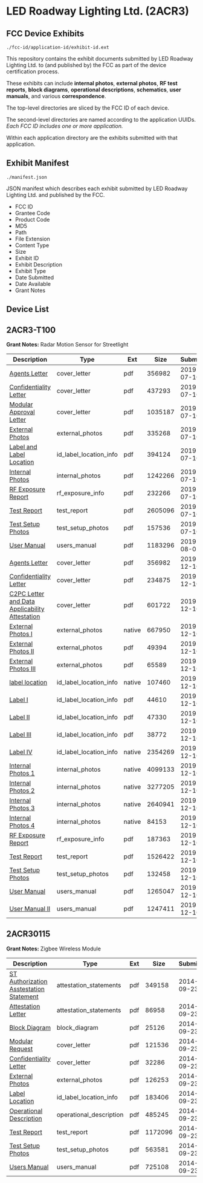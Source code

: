 # LED Roadway Lighting Ltd. (2ACR3)
## FCC Device Exhibits

```
./fcc-id/application-id/exhibit-id.ext
```

This repository contains the exhibit documents submitted by LED Roadway Lighting Ltd. to (and published by) the FCC as part of the device certification process.

These exhibits can include **internal photos**, **external photos**, **RF test reports**, **block diagrams**, **operational descriptions**, **schematics**, **user manuals**, and various **correspondence**.

The top-level directories are sliced by the FCC ID of each device.

The second-level directories are named according to the application UUIDs. *Each FCC ID includes one or more application.*

Within each application directory are the exhibits submitted with that application. 

## Exhibit Manifest

```
./manifest.json
```

JSON manifest which describes each exhibit submitted by LED Roadway Lighting Ltd. and published by the FCC.

- FCC ID
- Grantee Code
- Product Code
- MD5
- Path
- File Extension
- Content Type
- Size
- Exhibit ID
- Exhibit Description
- Exhibit Type
- Date Submitted
- Date Available
- Grant Notes

## Device List
## 2ACR3-T100
**Grant Notes:** Radar Motion Sensor for Streetlight

| Description | Type | Ext | Size | Submitted | Available |
| ----------- | ---- | --- | ---- | --------- | --------- |
| [Agents Letter](2ACR3-T100/f1fc43d94839f1d6ef7e2bd81ff012b4/4351002.pdf) | cover_letter | pdf | 356982 | 2019-07-10 | 2019-07-10 |
| [Confidentiality Letter](2ACR3-T100/f1fc43d94839f1d6ef7e2bd81ff012b4/4351003.pdf) | cover_letter | pdf | 437293 | 2019-07-10 | 2019-07-10 |
| [Modular Approval Letter](2ACR3-T100/f1fc43d94839f1d6ef7e2bd81ff012b4/4351004.pdf) | cover_letter | pdf | 1035187 | 2019-07-10 | 2019-07-10 |
| [External Photos](2ACR3-T100/f1fc43d94839f1d6ef7e2bd81ff012b4/4350996.pdf) | external_photos | pdf | 335268 | 2019-07-10 | 2019-07-10 |
| [Label and Label Location](2ACR3-T100/f1fc43d94839f1d6ef7e2bd81ff012b4/4350995.pdf) | id_label_location_info | pdf | 394124 | 2019-07-10 | 2019-07-10 |
| [Internal Photos](2ACR3-T100/f1fc43d94839f1d6ef7e2bd81ff012b4/4351000.pdf) | internal_photos | pdf | 1242266 | 2019-07-10 | 2019-07-10 |
| [RF Exposure Report](2ACR3-T100/f1fc43d94839f1d6ef7e2bd81ff012b4/4351001.pdf) | rf_exposure_info | pdf | 232266 | 2019-07-10 | 2019-07-10 |
| [Test Report](2ACR3-T100/f1fc43d94839f1d6ef7e2bd81ff012b4/4350997.pdf) | test_report | pdf | 2605096 | 2019-07-10 | 2019-07-10 |
| [Test Setup Photos](2ACR3-T100/f1fc43d94839f1d6ef7e2bd81ff012b4/4350998.pdf) | test_setup_photos | pdf | 157536 | 2019-07-10 | 2019-07-10 |
| [User Manual](2ACR3-T100/f1fc43d94839f1d6ef7e2bd81ff012b4/4383933.pdf) | users_manual | pdf | 1183296 | 2019-08-02 | 2019-07-10 |
| [Agents Letter](2ACR3-T100/18dede926240f42e18face11f66e97ee/4351002.pdf) | cover_letter | pdf | 356982 | 2019-12-10 | 2019-12-10 |
| [Confidentiality Letter](2ACR3-T100/18dede926240f42e18face11f66e97ee/4545357.pdf) | cover_letter | pdf | 234875 | 2019-12-10 | 2019-12-10 |
| [C2PC Letter and Data Applicability Attestation](2ACR3-T100/18dede926240f42e18face11f66e97ee/4545358.pdf) | cover_letter | pdf | 601722 | 2019-12-10 | 2019-12-10 |
| [External Photos I](2ACR3-T100/18dede926240f42e18face11f66e97ee/4545345.native) | external_photos | native | 667950 | 2019-12-10 | 2019-12-10 |
| [External Photos II](2ACR3-T100/18dede926240f42e18face11f66e97ee/4545346.pdf) | external_photos | pdf | 49394 | 2019-12-10 | 2019-12-10 |
| [External Photos III](2ACR3-T100/18dede926240f42e18face11f66e97ee/4545347.pdf) | external_photos | pdf | 65589 | 2019-12-10 | 2019-12-10 |
| [label location](2ACR3-T100/18dede926240f42e18face11f66e97ee/4545340.native) | id_label_location_info | native | 107460 | 2019-12-10 | 2019-12-10 |
| [Label I](2ACR3-T100/18dede926240f42e18face11f66e97ee/4545341.pdf) | id_label_location_info | pdf | 44610 | 2019-12-10 | 2019-12-10 |
| [Label II](2ACR3-T100/18dede926240f42e18face11f66e97ee/4545342.pdf) | id_label_location_info | pdf | 47330 | 2019-12-10 | 2019-12-10 |
| [Label III](2ACR3-T100/18dede926240f42e18face11f66e97ee/4545343.pdf) | id_label_location_info | pdf | 38772 | 2019-12-10 | 2019-12-10 |
| [Label IV](2ACR3-T100/18dede926240f42e18face11f66e97ee/4545344.native) | id_label_location_info | native | 2354269 | 2019-12-10 | 2019-12-10 |
| [Internal Photos 1](2ACR3-T100/18dede926240f42e18face11f66e97ee/4545351.native) | internal_photos | native | 4099133 | 2019-12-10 | 2019-12-10 |
| [Internal Photos 2](2ACR3-T100/18dede926240f42e18face11f66e97ee/4545352.native) | internal_photos | native | 3277205 | 2019-12-10 | 2019-12-10 |
| [Internal Photos 3](2ACR3-T100/18dede926240f42e18face11f66e97ee/4545353.native) | internal_photos | native | 2640941 | 2019-12-10 | 2019-12-10 |
| [Internal Photos 4](2ACR3-T100/18dede926240f42e18face11f66e97ee/4545354.native) | internal_photos | native | 84153 | 2019-12-10 | 2019-12-10 |
| [RF Exposure Report](2ACR3-T100/18dede926240f42e18face11f66e97ee/4545355.pdf) | rf_exposure_info | pdf | 187363 | 2019-12-10 | 2019-12-10 |
| [Test Report](2ACR3-T100/18dede926240f42e18face11f66e97ee/4545348.pdf) | test_report | pdf | 1526422 | 2019-12-10 | 2019-12-10 |
| [Test Setup Photos](2ACR3-T100/18dede926240f42e18face11f66e97ee/4545349.pdf) | test_setup_photos | pdf | 132458 | 2019-12-10 | 2019-12-10 |
| [User Manual](2ACR3-T100/18dede926240f42e18face11f66e97ee/4545350.pdf) | users_manual | pdf | 1265047 | 2019-12-10 | 2019-12-10 |
| [User Manual II](2ACR3-T100/18dede926240f42e18face11f66e97ee/4545390.pdf) | users_manual | pdf | 1247411 | 2019-12-10 | 2019-12-10 |
## 2ACR30115
**Grant Notes:** Zigbee Wireless Module

| Description | Type | Ext | Size | Submitted | Available |
| ----------- | ---- | --- | ---- | --------- | --------- |
| [ST Authorization Asstestation Statement](2ACR30115/ab899a338de16f604f32b04905e532fe/2398168.pdf) | attestation_statements | pdf | 349158 | 2014-09-23 | 2014-09-23 |
| [Attestation Letter](2ACR30115/ab899a338de16f604f32b04905e532fe/2398160.pdf) | attestation_statements | pdf | 86958 | 2014-09-23 | 2014-09-23 |
| [Block Diagram](2ACR30115/ab899a338de16f604f32b04905e532fe/2398161.pdf) | block_diagram | pdf | 25126 | 2014-09-23 | 2014-09-23 |
| [Modular Request](2ACR30115/ab899a338de16f604f32b04905e532fe/2398164.pdf) | cover_letter | pdf | 121536 | 2014-09-23 | 2014-09-23 |
| [Confidentiality Letter](2ACR30115/ab899a338de16f604f32b04905e532fe/2398166.pdf) | cover_letter | pdf | 32286 | 2014-09-23 | 2014-09-23 |
| [External Photos](2ACR30115/ab899a338de16f604f32b04905e532fe/2398169.pdf) | external_photos | pdf | 126253 | 2014-09-23 | 2014-09-23 |
| [Label Location](2ACR30115/ab899a338de16f604f32b04905e532fe/2398162.pdf) | id_label_location_info | pdf | 183406 | 2014-09-23 | 2014-09-23 |
| [Operational Description](2ACR30115/ab899a338de16f604f32b04905e532fe/2398165.pdf) | operational_description | pdf | 485245 | 2014-09-23 | 2014-09-23 |
| [Test Report](2ACR30115/ab899a338de16f604f32b04905e532fe/2398183.pdf) | test_report | pdf | 1172096 | 2014-09-23 | 2014-09-23 |
| [Test Setup Photos](2ACR30115/ab899a338de16f604f32b04905e532fe/2398167.pdf) | test_setup_photos | pdf | 563581 | 2014-09-23 | 2014-09-23 |
| [Users Manual](2ACR30115/ab899a338de16f604f32b04905e532fe/2398163.pdf) | users_manual | pdf | 725108 | 2014-09-23 | 2014-09-23 |

